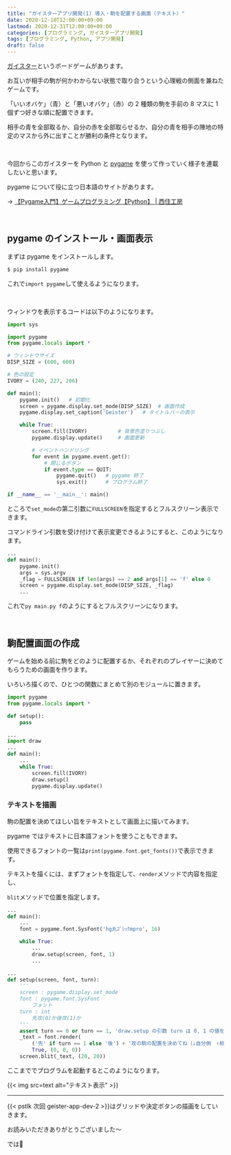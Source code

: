 ```yaml
---
title: "ガイスターアプリ開発(1) 導入・駒を配置する画面（テキスト）"
date: 2020-12-10T12:00:00+09:00
lastmod: 2020-12-31T12:00:00+09:00
categories: [プログラミング, ガイスターアプリ開発]
tags: [プログラミング, Python, アプリ開発]
draft: false
---
```


[ガイスター](https://ja.wikipedia.org/wiki/%E3%82%AC%E3%82%A4%E3%82%B9%E3%82%BF%E3%83%BC)というボードゲームがあります。

お互いが相手の駒が何かわからない状態で取り合うという心理戦の側面を兼ねたゲームです。

<!--more-->

「いいオバケ」（青）と「悪いオバケ」（赤）の 2 種類の駒を手前の 8 マスに 1 個ずつ好きな順に配置できます。

相手の青を全部取るか、自分の赤を全部取らせるか、自分の青を相手の陣地の特定のマスから外に出すことが勝利の条件となります。

<br>

今回からこのガイスターを Python と [pygame](https://www.pygame.org/) を使って作っていく様子を連載したいと思います。

pygame について役に立つ日本語のサイトがあります。

→ [【Pygame入門】ゲームプログラミング【Python】  |  西住工房](https://algorithm.joho.info/programming/python/pygame/)

<br>

## pygame のインストール・画面表示

まずは pygame をインストールします。

```bash
$ pip install pygame
```

これで`import pygame`して使えるようになります。

<br>

ウィンドウを表示するコードは以下のようになります。

```py {name="main.py"}
import sys

import pygame
from pygame.locals import *

# ウィンドウサイズ
DISP_SIZE = (600, 600)

# 色の設定
IVORY = (240, 227, 206)

def main():
    pygame.init()   # 初期化
    screen = pygame.display.set_mode(DISP_SIZE)  # 画面作成
    pygame.display.set_caption('Geister')   # タイトルバーの表示

    while True:
        screen.fill(IVORY)          # 背景色塗りつぶし
        pygame.display.update()     # 画面更新

        # イベントハンドリング
        for event in pygame.event.get():
            # 閉じるボタン
            if event.type == QUIT:
                pygame.quit()   # pygame 終了
                sys.exit()      # プログラム終了

if __name__ == '__main__': main()
```

ところで`set_mode`の第二引数に`FULLSCREEN`を指定するとフルスクリーン表示できます。

コマンドライン引数を受け付けて表示変更できるようにすると、このようになります。

```py {name="main.py", hl_lines=["4-6"], inline_hl=[2:[12]]}
...
def main():
    pygame.init()
    args = sys.argv
    _flag = FULLSCREEN if len(args) == 2 and args[1] == 'f' else 0
    screen = pygame.display.set_mode(DISP_SIZE, _flag)
    ...
```

これで`py main.py f`のようにするとフルスクリーンになります。

<br>

## 駒配置画面の作成

ゲームを始める前に駒をどのように配置するか、それぞれのプレイヤーに決めてもらうための画面を作ります。

いろいろ描くので、ひとつの関数にまとめて別のモジュールに置きます。

```py {name="draw.py"}
import pygame
from pygame.locals import *

def setup():
    pass
```

```py {name="main.py", hl_lines=[2, 8]}
...
import draw
...
def main():
    ...
    while True:
        screen.fill(IVORY)
        draw.setup()
        pygame.display.update()
```

### テキストを描画

駒の配置を決めてほしい旨をテキストとして画面上に描いてみます。

pygame ではテキストに日本語フォントを使うこともできます。

使用できるフォントの一覧は`print(pygame.font.get_fonts())`で表示できます。

テキストを描くには、まずフォントを指定して、`render`メソッドで内容を指定し、

`blit`メソッドで位置を指定します。

```py {name="main.py", hl_lines=[4, 8]}
...
def main():
    ...
    font = pygame.font.SysFont('hg丸ｺﾞｼｯｸmpro', 16)

    while True:
        ...
        draw.setup(screen, font, 1)
        ...
```

```py {name="draw.py"}
...
def setup(screen, font, turn):
    '''
    screen : pygame.display.set_mode
    font : pygame.font.SysFont
        フォント
    turn : int
        先攻(0)か後攻(1)か
    '''
    assert turn == 0 or turn == 1, 'draw.setup の引数 turn は 0, 1 の値を取ります'
    _text = font.render(
        ('先' if turn == 1 else '後') + '攻の駒の配置を決めてね（↓自分側　↑相手側）',
        True, (0, 0, 0))
    screen.blit(_text, (20, 20))
```

ここまででプログラムを起動するとこのようになります。

{{< img src=text alt="テキスト表示" >}}

---

{{< pstlk 次回 geister-app-dev-2 >}}はグリッドや決定ボタンの描画をしていきます。

お読みいただきありがとうございました～

では:wave: